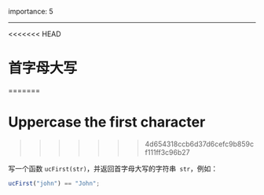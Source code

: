 importance: 5

---

<<<<<<< HEAD
# 首字母大写
=======
# Uppercase the first character
>>>>>>> 4d654318ccb6d37d6cefc9b859cf111ff3c96b27

写一个函数 `ucFirst(str)`，并返回首字母大写的字符串` str`，例如：

```js
ucFirst("john") == "John";
```

